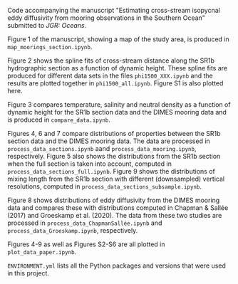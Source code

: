 Code accompanying the manuscript "Estimating cross-stream isopycnal eddy diffusivity from mooring observations in the Southern Ocean" submitted to *JGR: Oceans*.

Figure 1 of the manuscript, showing a map of the study area, is produced in `map_moorings_section.ipynb`.

Figure 2 shows the spline fits of cross-stream distance along the SR1b hydrographic section as a function of dynamic height. These spline fits are produced for different data sets in the files `phi1500_XXX.ipynb` and the results are plotted together in `phi1500_all.ipynb`. Figure S1 is also plotted here.

Figure 3 compares temperature, salinity and neutral density as a function of dynamic height for the SR1b section data and the DIMES mooring data and is produced in `compare_data.ipynb`.

Figures 4, 6 and 7 compare distributions of properties between the SR1b section data and the DIMES mooring data. The data are processed in `process_data_sections.ipynb` aand `process_data_mooring.ipynb`, respectively. Figure 5 also shows the distributions from the SR1b section when the full section is taken into account, computed in `process_data_sections_full.ipynb`. Figure 9 shows the distributions of mixing length from the SR1b section with different (downsampled) vertical resolutions, computed in `process_data_sections_subsample.ipynb`.

Figure 8 shows distributions of eddy diffusivity from the DIMES mooring data and compares these with distributions computed in Chapman & Sallée (2017) and Groeskamp et al. (2020). The data from these two studies are processed in `process_data_ChapmanSallée.ipynb` and `process_data_Groeskamp.ipynb`, respectively. 

Figures 4-9 as well as Figures S2-S6 are all plotted in `plot_data_paper.ipynb`.

`ENVIRONMENT.yml` lists all the Python packages and versions that were used in this project.
